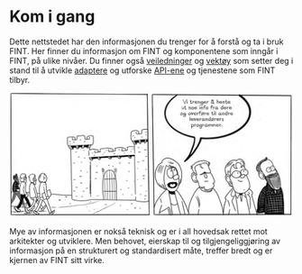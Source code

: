 # Kom i gang

Dette nettstedet har den informasjonen du trenger for å forstå og ta i bruk FINT. Her finner du informasjon om FINT og komponentene som inngår i FINT, på ulike nivåer. Du finner også [veiledninger](./tutorials.md) og [vektøy](./tools.md) som setter deg i stand til å utvikle [adaptere](./technical.md?id=developing-an-adapter) og utforske [API-ene](./technical.md?id=understanding-the-api) og tjenestene som FINT tilbyr.

![ill1](_media/fint-cartoon-02.png)

Mye av informasjonen er nokså teknisk og er i all hovedsak rettet mot arkitekter og utviklere. Men behovet, eierskap til og tilgjengeliggjøring av informasjon på en strukturert og standardisert måte, treffer bredt og er kjernen av FINT sitt virke.
